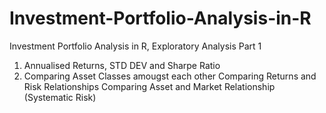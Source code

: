 # Investment-Portfolio-Analysis-in-R
Investment Portfolio Analysis in R, Exploratory Analysis Part 1 

1) Annualised Returns, STD DEV and Sharpe Ratio
2) Comparing Asset Classes amougst each other
   Comparing Returns and Risk Relationships
   Comparing Asset and Market Relationship (Systematic Risk)
